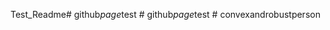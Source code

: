 Test_Readme#   g i t h u b _ p a g e _ t e s t  
 #   g i t h u b _ p a g e _ t e s t  
 #   c o n v e x a n d r o b u s t p e r s o n  
 